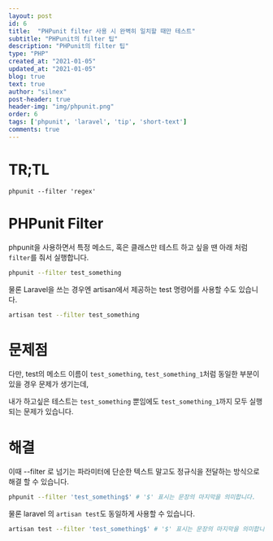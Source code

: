 ```yaml
---
layout: post
id: 6
title:  "PHPunit filter 사용 시 완벽히 일치할 때만 테스트"
subtitle: "PHPunit의 filter 팁"
description: "PHPunit의 filter 팁"
type: "PHP"
created_at: "2021-01-05"
updated_at: "2021-01-05"
blog: true
text: true
author: "silnex"
post-header: true
header-img: "img/phpunit.png"
order: 6
tags: ['phpunit', 'laravel', 'tip', 'short-text']
comments: true
---
```


# TR;TL
`phpunit --filter 'regex'`

# PHPunit Filter
phpunit을 사용하면서 특정 메소드, 혹은 클래스만 테스트 하고 싶을 땐 아래 처럼 `filter`를 줘서 실행합니다.
```bash
phpunit --filter test_something
```
물론 Laravel을 쓰는 경우엔 artisan에서 제공하는 test 명령어를 사용할 수도 있습니다.
```bash
artisan test --filter test_something
```

# 문제점
다만, test의 메소드 이름이 `test_something`, `test_something_1`처럼 동일한 부분이 있을 경우 문제가 생기는데, 

내가 하고싶은 테스트는 `test_something` 뿐임에도 `test_something_1`까지 모두 실행되는 문제가 있습니다.

# 해결
이때 --filter 로 넘기는 파라미터에 단순한 텍스트 말고도 정규식을 전달하는 방식으로 해결 할 수 있습니다.

```bash
phpunit --filter 'test_something$' # '$' 표시는 문장의 마지막을 의미합니다.
```
물론 laravel 의 `artisan test`도 동일하게 사용할 수 있습니다.

```bash
artisan test --filter 'test_something$' # '$' 표시는 문장의 마지막을 의미합니다.
```